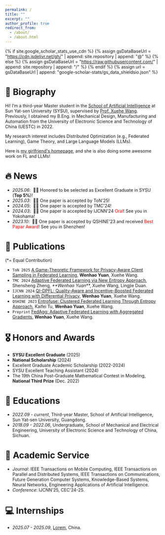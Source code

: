 ```yaml
---
permalink: /
title: ""
excerpt: ""
author_profile: true
redirect_from: 
  - /about/
  - /about.html
---
```


{% if site.google_scholar_stats_use_cdn %}
{% assign gsDataBaseUrl = "https://cdn.jsdelivr.net/gh/" | append: site.repository | append: "@" %}
{% else %}
{% assign gsDataBaseUrl = "https://raw.githubusercontent.com/" | append: site.repository | append: "/" %}
{% endif %}
{% assign url = gsDataBaseUrl | append: "google-scholar-stats/gs_data_shieldsio.json" %}

<span class='anchor' id='about-me'></span>

<script>var clicky_site_ids = clicky_site_ids || []; clicky_site_ids.push(101296995);</script> <script async src="//static.getclicky.com/js"></script> <style> :root { --theme-color: #EC707D; /* 确保这是一个有效的颜色 */ --venue-bg-color: rgb(108, 149, 181); }

g {
	color: #aaaaaa
}

 pt {
	/* color:chocolate; */
	/* color:#c50e0e; */
	color: var(--title-color);
	/* color:tomato; */
	font-weight: 500;
}

 em {
	font-style: italic;
}

 venue {
	/* background-color:royalblue; */
	/* background-color:rgb(80, 80, 80); */
	/* background-color: #d1a7a7; */
	/* background-color: #ca3737; */
	background-color: #EC707D;
	/* background-color: rgb(217, 229, 244); */
	/* color: rgb(16, 68, 158); */
	color: #ffffff;
	/* font-family: 'Nunito'; */
	font-size: 70%;
	font-weight: bold;
	line-height: 170%;
	/* padding-left: 1em;
	padding-right: 1em; */
	margin-right: 0.25em;
	width: 5em;
	display:inline-block;
	text-align: center;
	/* border-color: #ffffff; */
	border-width: 0px;
	border-style: none;
	border-radius: 0.1rem;
	/* -webkit-box-shadow:0 2px 5px 0 rgba(0,0,0,0.16),0 2px 10px 0 rgba(0,0,0,0.12);
	box-shadow:0 2px 5px 0 rgba(0,0,0,0.16),0 2px 10px 0 rgba(0,0,0,0.12); */
	/* border-radius: 4px; */
	/* -webkit-box-shadow:inset 0px 0px 0px 0.25em #fff;
    -moz-box-shadow:inset 0px 0px 0px 0.25em #fff;
    box-shadow:inset 0px 0px 0px 0.25em #fff; */
	/* border: #ffffff; */
	height: 1.7em;
	vertical-align:text-bottom;
	margin-bottom: 0.1em;
	/* letter-spacing: 0.1cap; */
}

 venue1 {
	/* background-color:royalblue; */
	/* background-color:rgb(80, 80, 80); */
	/* background-color: #d1a7a7; */
	/* background-color: #ca3737; */
	background-color: var(--venue-bg-color);
	/* background-color: rgb(217, 229, 244); */
	/* color: rgb(16, 68, 158); */
	color: #ffffff;
	/* font-family: 'Nunito'; */
	font-size: 70%;
	font-weight: bold;
	line-height: 170%;
	/* padding-left: 1em;
	padding-right: 1em; */
	margin-right: 0.25em;
	width: 5em;
	display:inline-block;
	text-align: center;
	/* border-color: #ffffff; */
	border-width: 0px;
	border-style: none;
	border-radius: 0.1rem;
	/* -webkit-box-shadow:0 2px 5px 0 rgba(0,0,0,0.16),0 2px 10px 0 rgba(0,0,0,0.12);
	box-shadow:0 2px 5px 0 rgba(0,0,0,0.16),0 2px 10px 0 rgba(0,0,0,0.12); */
	/* border-radius: 4px; */
	/* -webkit-box-shadow:inset 0px 0px 0px 0.25em #fff;
    -moz-box-shadow:inset 0px 0px 0px 0.25em #fff;
    box-shadow:inset 0px 0px 0px 0.25em #fff; */
	/* border: #ffffff; */
	height: 1.7em;
	vertical-align:text-bottom;
	margin-bottom: 0.1em;
	/* letter-spacing: 0.1cap; */
}

.filter {
	color: var(--color);
	background-color: #fff;
	border: var(--border);
	border-style: solid;
	border-radius: 0.2rem;
	border-width: 1.5px;
	transition: all .3s;
	touch-action: manipulation;
	font-size: 80%;
	line-height: 120%;
	/* width: 5em; */
}

.filter:focus {
	color: #171e29;
}
  
  .filter:hover {
	border-color: var(--theme-color);
	color: white;
	background-color: var(--theme-color);
	fill: var(--theme-color);
  }
  
  .filter:active {
	border-color: var(--theme-color);
	color: var(--theme-color);
	fill: var(--theme-color);
  }
  
.button-59 {
  align-items: center;
  background-color: #fff;
  border: 1px solid #dadada;
  box-sizing: border-box;
  color: #000000;
  cursor: pointer;
  display: inline-block; /* 修改为 inline-block */
  fill: #000;
  font-family: 'Nunito';
  font-size: 0.7rem;
  height: 1.1rem;
  justify-content: center;
  line-height: 1.3;
  min-width: 60px; /* 增加最小宽度 */
  outline: 0;
  padding: 0 10px; /* 增加左右内边距 */
  text-align: center;
  text-decoration: none;
  transition: color .3s, background-color .3s, border-color .3s; /* 限制过渡范围 */
  user-select: none;
  -webkit-user-select: none;
  touch-action: manipulation;
  margin-right: 0.2em;
  border-radius: 0.2rem;
}

.button-59:hover {
  border-color: var(--theme-color);
  color: #fff;
  fill: var(--theme-color);
  background-color: var(--theme-color);
  text-decoration: none;
}

.button-59:active {
  border-color: var(--theme-color);
  color: #fff;
  fill: var(--theme-color);
  background-color: var(--theme-color);
}

@media (min-width: 768px) {
  .button-59 {
    padding-left: 5px;
    padding-right: 5px;
  }
}
</style>
<script>
    try{
        if (window.screen.width < 700) {
            setActiveStyleSheet("jemdoc_mobile.css"); 
        } 
        else if(/iPad/i.test(navigator.userAgent)){ 
            setActiveStyleSheet("jemdoc.css"); 
        } 
        else{
            setActiveStyleSheet("jemdoc.css"); 
        } 
    } 
    catch(e){} 

    function setActiveStyleSheet(filename){
        document.write("<link href="+filename+" rel=stylesheet>");
    }

    function checkFilter(type, li) {
        if (type == "All") {
            return true
        }
        else if (type == "First-authored") {
            res = li.getAttribute("first_authored")
            return res
        }
        else {
            cate = li.getAttribute("category")
            if (!cate) {
                return false
            }
            items = cate.split(',')
            for (j = 0; j < items.length; j++) {
                console.log(items[j])
                if (type.toUpperCase() == items[j].toUpperCase()) {
                    return true
                }
            }
            return false
        }
    }

    function filterPub(type) {
        ul = document.getElementById("publications")
        li = ul.getElementsByTagName("li")
        for (i = 0; i < li.length; i++) {
            if (!checkFilter(type, li[i])) {
                li[i].style.display = "none";
            }
            else {
                li[i].style.display = ""
            }
        }
        // change the button color
        bts = document.getElementsByClassName("filter")
        for (k = 0; k < bts.length; k++) {
            if (bts[k].textContent == type) {
                bts[k].style.setProperty("--color", "#000")
                bts[k].style.setProperty("--border", "#000")
                // bts[k].style.color = "#000"
            }
            else {
                bts[k].style.setProperty("--color", "#a0a0a0")
                bts[k].style.setProperty("--border", "#d3d3d3")
                // bts[k].style.color = "#a0a0a0"
            }
        }
    }

</script>

<script>
    // import data from './bibtex.json' assert { type: 'json' };

    function getBibTex(key) {
        prompt("You can copy the text manually.", data[key]);
    }
</script>


# 🍾 Biography
Hi! I’m a third-year Master student in the [School of Artificial Intelligence](https://sai.sysu.edu.cn/) at Sun Yat-sen University (SYSU), supervised by [Prof. Xuehe Wang](https://sai.sysu.edu.cn/teacher/234). Previously, I obtained my B.Eng. in Mechanical Design, Manufacturing and Automation from the University of Electronic Science and Technology of China (UESTC) in 2022.

My research interest includes Distributed Optimization (e.g., Federated Learning), Game Theory, and Large Language Models (LLMs).

Here is [my girlfriend's homepage](https://cc-lynn.github.io/ChenchenLin.github.io/), and she is also doing some awesome work on FL and LLMs!


# 🔥 News
- *2025.06*: &nbsp;🎉🎉 Honored to be selected as Excellent Graduate in SYSU (**Top 5%**)!
- *2025.03*: &nbsp;🎉🎉 One paper is accepted by ToN'25!
- *2024.05*: &nbsp;🎉🎉 One paper is accepted by TMC'24!
- *2024.03*: &nbsp;🎉🎉 One paper is accepted by IJCNN'24 <span style="color:red;">Oral</span>! See you in Yokohama!
- *2023.10*: &nbsp;🎉🎉 One paper is accepted by QSHINE'23 and received <span style="color:red;">Best Papar Award</span>! See you in Shenzhen!

# 📝 Publications 
(*= Equal Contribution)

- <code class="badge">ToN 2025</code> [A Game-Theoretic Framework for Privacy-Aware Client Sampling in Federated Learning](https://ieeexplore.ieee.org/document/10960763), **Wenhao Yuan**, Xuehe Wang.
- <code class="badge">TMC 2024</code> [Adaptive Federated Learning via New Entropy Approach](https://ieeexplore.ieee.org/abstract/document/10531669), Shensheng Zheng<sup>*</sup>, **Wenhao Yuan<sup>*</sup>**, Xuehe Wang, Lingjie Duan.
- <code class="badge">IJCNN 2024</code> [QI-DPFL: Quality-Aware and Incentive-Boosted Federated Learning with Differential Privacy](https://ieeexplore.ieee.org/abstract/document/10651264), **Wenhao Yuan**, Xuehe Wang.
- <code class="badge">QSHINE 2023</code> [Entrofuse: Clustered Federated Learning Through Entropy Approach](https://link.springer.com/chapter/10.1007/978-3-031-65123-6_6), Kaifei Tu, **Wenhao Yuan**, Xuehe Wang.
- <code class="badge">Preprint</code> [FedAgg: Adaptive Federated Learning with Aggregated Gradients](https://arxiv.org/abs/2303.15799), **Wenhao Yuan**, Xuehe Wang.

# 🎖 Honors and Awards
- **SYSU Excellent Graduate** (2025) 
- **National Scholarship** (2024) 
- Excellent Graduate Academic Scholarship (2022-2024)
- SYSU Excellent Teaching Assistant (2024)
- The 19th China Post-Graduate Mathematical Contest in Modeling, **National Third Prize** (Dec. 2022)

# 📖 Educations
- *2022.09 - current*, Third-year Master, School of Artificial Intelligence, Sun Yat-sen University, Guangdong. 
- *2018.09 - 2022.06*, Undergraduate, School of Mechanical and Electrical Engineering, University of Electronic Science and Technology of China, Sichuan. 

# 💁 Academic Service
- *Journal*: IEEE Transactions on Mobile Computing, IEEE Transactions on Parallel and Distributed Systems, IEEE Transactions on Communications, Future Generation Computer Systems, Knowledge-Based Systems, Neural Networks, Engineering Applications of Artificial Intelligence.
- *Conference*: IJCNN'25, CEC'24-25.

# 💻 Internships 
- *2025.07 - 2025.09*, [Lorem](https://github.com/), China.

